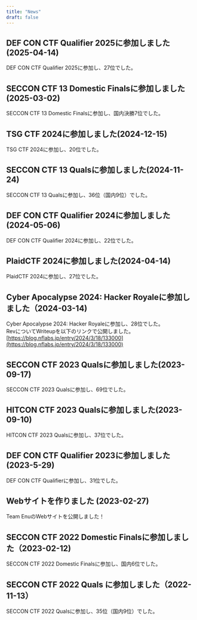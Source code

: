 ```yaml
---
title: "News"
draft: false
---
```




## DEF CON CTF Qualifier 2025に参加しました(2025-04-14)
DEF CON CTF Qualifier 2025に参加し、27位でした。


## SECCON CTF 13 Domestic Finalsに参加しました(2025-03-02)
SECCON CTF 13 Domestic Finalsに参加し、国内決勝7位でした。


## TSG CTF 2024に参加しました(2024-12-15)
TSG CTF 2024に参加し、20位でした。


## SECCON CTF 13 Qualsに参加しました(2024-11-24)
SECCON CTF 13 Qualsに参加し、36位（国内9位）でした。


## DEF CON CTF Qualifier 2024に参加しました(2024-05-06)
DEF CON CTF Qualifier 2024に参加し、22位でした。


## PlaidCTF 2024に参加しました(2024-04-14)
PlaidCTF 2024に参加し、27位でした。


## Cyber Apocalypse 2024: Hacker Royaleに参加しました（2024-03-14)
Cyber Apocalypse 2024: Hacker Royaleに参加し、28位でした。  
RevについてWriteupを以下のリンクで公開しました。  
[https://blog.nflabs.jp/entry/2024/3/18/133000](https://blog.nflabs.jp/entry/2024/3/18/133000)


## SECCON CTF 2023 Qualsに参加しました(2023-09-17)
SECCON CTF 2023 Qualsに参加し、69位でした。


## HITCON CTF 2023 Qualsに参加しました(2023-09-10)
HITCON CTF 2023 Qualsに参加し、37位でした。


## DEF CON CTF Qualifier 2023に参加しました(2023-5-29)
DEF CON CTF Qualifierに参加し、31位でした。


## Webサイトを作りました (2023-02-27)  
Team EnuのWebサイトを公開しました！


## SECCON CTF 2022 Domestic Finalsに参加しました（2023-02-12)
SECCON CTF 2022 Domestic Finalsに参加し、国内6位でした。


## SECCON CTF 2022 Quals に参加しました（2022-11-13）
SECCON CTF 2022 Qualsに参加し、35位（国内9位）でした。

<!-- ## スタックに関するPwnの勉強会（2022-11-11） -->

<!-- もうすぐSECCON予選ということで、通常の勉強会に加えて、イベントとして昨年のPwn問題を題材に勉強会を開催しました。  	 -->

<!-- - [詳細](../posts/2022111101/) -->
